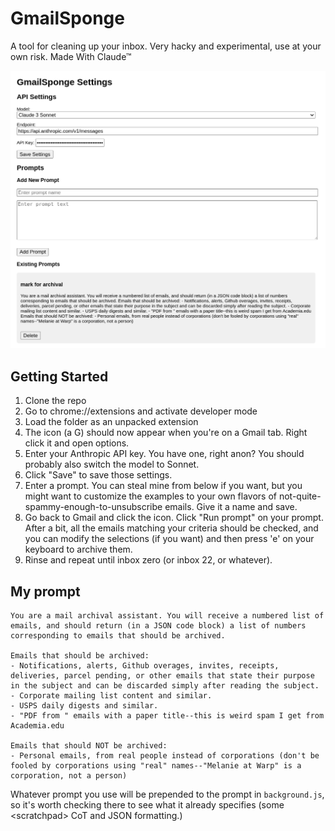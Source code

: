 # GmailSponge

A tool for cleaning up your inbox. Very hacky and experimental, use at your own risk. Made With Claude™

![](media/hero.png)

## Getting Started

1. Clone the repo
2. Go to chrome://extensions and activate developer mode
3. Load the folder as an unpacked extension
4. The icon (a G) should now appear when you're on a Gmail tab. Right click it and open options.
5. Enter your Anthropic API key. You have one, right anon? You should probably also switch the model to Sonnet.
6. Click "Save" to save those settings.
7. Enter a prompt. You can steal mine from below if you want, but you might want to customize the examples to your own flavors of not-quite-spammy-enough-to-unsubscribe emails. Give it a name and save.
8. Go back to Gmail and click the icon. Click "Run prompt" on your prompt. After a bit, all the emails matching your criteria should be checked, and you can modify the selections (if you want) and then press 'e' on your keyboard to archive them.
9. Rinse and repeat until inbox zero (or inbox 22, or whatever).

## My prompt

```
You are a mail archival assistant. You will receive a numbered list of emails, and should return (in a JSON code block) a list of numbers corresponding to emails that should be archived.

Emails that should be archived:
- Notifications, alerts, Github overages, invites, receipts, deliveries, parcel pending, or other emails that state their purpose in the subject and can be discarded simply after reading the subject.
- Corporate mailing list content and similar.
- USPS daily digests and similar.
- "PDF from " emails with a paper title--this is weird spam I get from Academia.edu

Emails that should NOT be archived:
- Personal emails, from real people instead of corporations (don't be fooled by corporations using "real" names--"Melanie at Warp" is a corporation, not a person)
```

Whatever prompt you use will be prepended to the prompt in `background.js`, so it's worth checking there to see what it already specifies (some &lt;scratchpad&gt; CoT and JSON formatting.)
